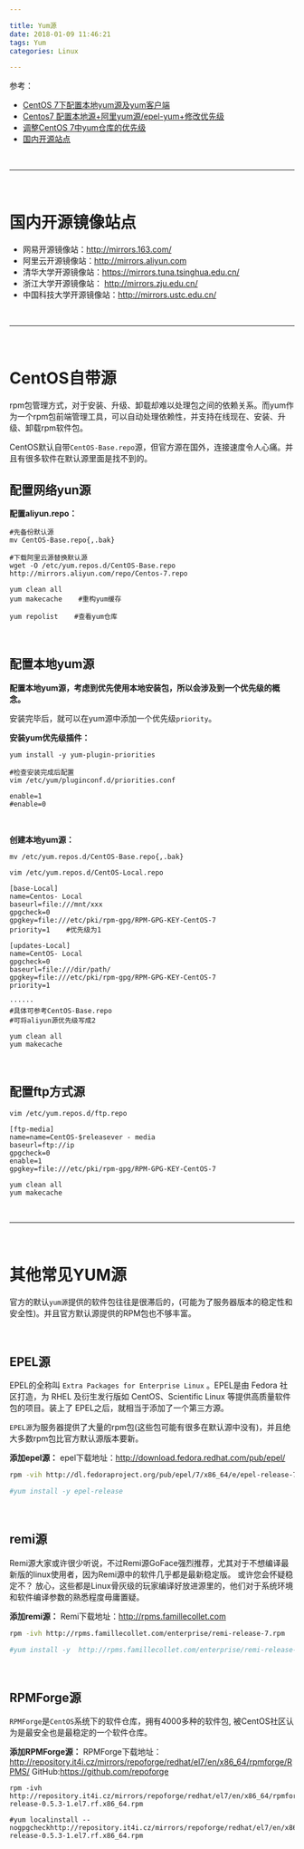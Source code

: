 ```yaml
---

title: Yum源
date: 2018-01-09 11:46:21
tags: Yum
categories: Linux

---
```


参考：

- [CentOS 7下配置本地yum源及yum客户端](http://blog.csdn.net/leshami/article/details/78133716)
- [Centos7 配置本地源+阿里yum源/epel-yum+修改优先级](http://blog.csdn.net/conling_/article/details/70399694)
- [调整CentOS 7中yum仓库的优先级](http://blog.csdn.net/kingfox/article/details/51233153)
- [国内开源站点](https://segmentfault.com/a/1190000000375848)

<!--more-->

<br>

---

<br/>




# 国内开源镜像站点

- 网易开源镜像站：<http://mirrors.163.com/>
- 阿里云开源镜像站：<http://mirrors.aliyun.com>
- 清华大学开源镜像站：<https://mirrors.tuna.tsinghua.edu.cn/>
- 浙江大学开源镜像站： <http://mirrors.zju.edu.cn/>
- 中国科技大学开源镜像站：<http://mirrors.ustc.edu.cn/>



<br/>

---

<br>


# CentOS自带源

rpm包管理方式，对于安装、升级、卸载却难以处理包之间的依赖关系。而yum作为一个rpm包前端管理工具，可以自动处理依赖性，并支持在线现在、安装、升级、卸载rpm软件包。


CentOS默认自带`CentOS-Base.repo`源，但官方源在国外，连接速度令人心痛。并且有很多软件在默认源里面是找不到的。


## 配置网络yun源

**配置aliyun.repo：**

```
#先备份默认源
mv CentOS-Base.repo{,.bak}

#下载阿里云源替换默认源
wget -O /etc/yum.repos.d/CentOS-Base.repo http://mirrors.aliyun.com/repo/Centos-7.repo

yum clean all
yum makecache    #重构yum缓存

yum repolist    #查看yum仓库
```



<br/>

## 配置本地yum源

**配置本地yum源，考虑到优先使用本地安装包，所以会涉及到一个优先级的概念。**

安装完毕后，就可以在yum源中添加一个优先级`priority`。

**安装yum优先级插件：**

```
yum install -y yum-plugin-priorities

#检查安装完成后配置
vim /etc/yum/pluginconf.d/priorities.conf

enable=1
#enable=0
```


<br>

**创建本地yum源：**

```
mv /etc/yum.repos.d/CentOS-Base.repo{,.bak}

vim /etc/yum.repos.d/CentOS-Local.repo

[base-Local]
name=Centos- Local
baseurl=file:///mnt/xxx
gpgcheck=0
gpgkey=file:///etc/pki/rpm-gpg/RPM-GPG-KEY-CentOS-7
priority=1    #优先级为1

[updates-Local]
name=CentOS- Local
gpgcheck=0
baseurl=file:///dir/path/
gpgkey=file:///etc/pki/rpm-gpg/RPM-GPG-KEY-CentOS-7
priority=1

······
#具体可参考CentOS-Base.repo
#可将aliyun源优先级写成2

yum clean all
yum makecache
```



<br>

## 配置ftp方式源
```
vim /etc/yum.repos.d/ftp.repo

[ftp-media]
name=name=CentOS-$releasever - media
baseurl=ftp://ip
gpgcheck=0
enable=1
gpgkey=file:///etc/pki/rpm-gpg/RPM-GPG-KEY-CentOS-7

yum clean all
yum makecache
```




<br>

---

<br/>

# 其他常见YUM源

官方的默认`yum源`提供的软件包往往是很滞后的，(可能为了服务器版本的稳定性和安全性)。并且官方默认源提供的RPM包也不够丰富。



<br>

## EPEL源

EPEL的全称叫 `Extra Packages for Enterprise Linux` 。EPEL是由 Fedora 社区打造，为 RHEL 及衍生发行版如 CentOS、Scientific Linux 等提供高质量软件包的项目。装上了 EPEL之后，就相当于添加了一个第三方源。

`EPEL源`为服务器提供了大量的rpm包(这些包可能有很多在默认源中没有)，并且绝大多数rpm包比官方默认源版本要新。

**添加epel源：**
epel下载地址：<http://download.fedora.redhat.com/pub/epel/>
```sh
rpm -vih http://dl.fedoraproject.org/pub/epel/7/x86_64/e/epel-release-7-9.noarch.rpm

#yum install -y epel-release
```



<br>

## remi源

Remi源大家或许很少听说，不过Remi源GoFace强烈推荐，尤其对于不想编译最新版的linux使用者，因为Remi源中的软件几乎都是最新稳定版。
或许您会怀疑稳定不？
放心，这些都是Linux骨灰级的玩家编译好放进源里的，他们对于系统环境和软件编译参数的熟悉程度毋庸置疑。

**添加remi源：**
Remi下载地址：<http://rpms.famillecollet.com>
```sh
rpm -ivh http://rpms.famillecollet.com/enterprise/remi-release-7.rpm

#yum install -y  http://rpms.famillecollet.com/enterprise/remi-release-7.rpm
```



<br>

## RPMForge源

`RPMForge`是`CentOS`系统下的软件仓库，拥有4000多种的软件包, 被CentOS社区认为是最安全也是最稳定的一个软件仓库。

**添加RPMForge源：**
RPMForge下载地址：<http://repository.it4i.cz/mirrors/repoforge/redhat/el7/en/x86_64/rpmforge/RPMS/>
GitHub:<https://github.com/repoforge>

```
rpm -ivh http://repository.it4i.cz/mirrors/repoforge/redhat/el7/en/x86_64/rpmforge/RPMS/rpmforge-release-0.5.3-1.el7.rf.x86_64.rpm

#yum localinstall --nogpgcheckhttp://repository.it4i.cz/mirrors/repoforge/redhat/el7/en/x86_64/rpmforge/RPMS/rpmforge-release-0.5.3-1.el7.rf.x86_64.rpm
```






















